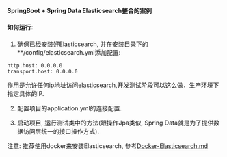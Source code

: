 #### SpringBoot + Spring Data Elasticsearch整合的案例

#### 如何运行:

1. 确保已经安装好Elasticsearch, 并在安装目录下的**/config/elasticsearch.yml添加配置:

```
http.host: 0.0.0.0
transport.host: 0.0.0.0
```
作用是允许任何ip地址访问elasticsearch,开发测试阶段可以这么做，生产环境下指定具体的IP.


2. 配置项目的application.yml的连接配置.

3. 启动项目, 运行测试类中的方法(跟操作Jpa类似, Spring Data就是为了提供数据访问层统一的接口操作方式).


注意: 推荐使用docker来安装Elasticsearch, 参考[Docker-Elasticsearch.md](Docker-Elasticsearch.md)

